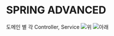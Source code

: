 # SPRING ADVANCED

도메인 별 각 Controller, Service
![위](https://github.com/user-attachments/assets/a1b2fec9-2875-4027-a131-62b4bc2f0c30)
![아래](https://github.com/user-attachments/assets/24183161-3f25-4beb-9ba0-867afe78f020)

